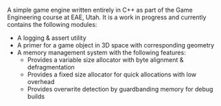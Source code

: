 A simple game engine written entirely in C++ as part of the Game Engineering course at EAE, Utah.
It is a work in progress and currently contains the following modules:
- A logging & assert utility
- A primer for a game object in 3D space with corresponding geometry
- A memory management system with the following features:
	- Provides a variable size allocator with byte alignment & defragmentation
	- Provides a fixed size allocator for quick allocations with low overhead
	- Provides overwrite detection by guardbanding memory for debug builds
